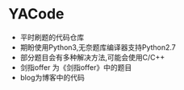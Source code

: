 # YACode
* 平时刷题的代码仓库
* 期盼使用Python3,无奈题库编译器支持Python2.7
* 部分题目会有多种解决方法,可能会使用C/C++
* 剑指offer 为《剑指offer》中的题目
* blog为博客中的代码


